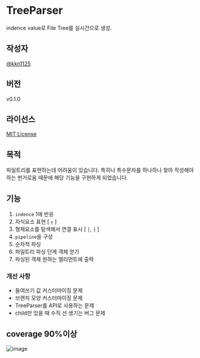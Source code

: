 # TreeParser

indence value로 File Tree를 실시간으로 생성.

## 작성자

[@kkn1125](mailto:chaple@gmail.com)

## 버전

v0.1.0

## 라이선스

[MIT License](https://github.com/kkn1125/filetree/blob/main/LICENSE)

## 목적

파일트리를 표현하는데 어려움이 있습니다. 특히나 특수문자를 하나하나 찾아 작성해야하는 번거로움 때문에 해당 기능을 구현하게 되었습니다.

## 기능

1. `indence` 1에 반응
2. 자식요소 표현 [ `┬` ]
3. 형제요소를 탐색해서 연결 표시 [ `│`, `├` ]
4. `pipeline`을 구성
5. 순차적 파싱
6. 파일트리 파싱 단계 객체 얻기
7. 파싱된 객체 원하는 엘리먼트에 출력

### 개선 사항

- 들여쓰기 값 커스터마이징 문제
- 브랜치 모양 커스터마이징 문제
- TreeParser를 API로 사용하는 문제
- child만 있을 때 수직 선 생기는 버그 문제

## coverage 90%이상

![image](https://user-images.githubusercontent.com/71887242/164009348-815ae137-9656-4610-a9d1-b51d46804efc.png)